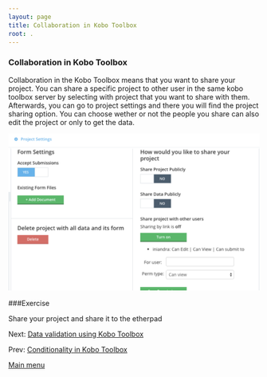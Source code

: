 ```yaml
---
layout: page
title: Collaboration in Kobo Toolbox
root: .
---
```


### Collaboration in Kobo Toolbox

Collaboration in the Kobo Toolbox means that you want to share your project.
You can share a specific project to other user in the same kobo toolbox server by selecting with project that you want to share with them. 
Afterwards, you can go to project settings and there you will find the project sharing option.
You can choose wether or not the people you share can also edit the project or only to get the data.

![](img/kobo-toolbox-05-01.png)


###Exercise

Share your project and share it to the etherpad

Next: [Data validation using Kobo Toolbox](kobo-toolbox-06-validation.html)

Prev: [Conditionality in Kobo Toolbox](kobo-toolbox-04-conditionality.html)


[Main menu](index.html)
